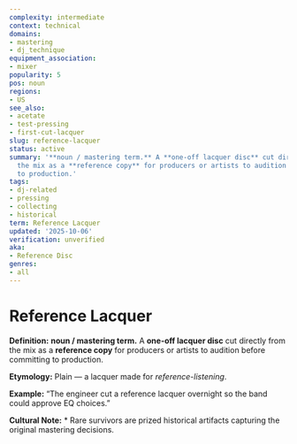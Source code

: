 ```yaml
---
complexity: intermediate
context: technical
domains:
- mastering
- dj_technique
equipment_association:
- mixer
popularity: 5
pos: noun
regions:
- US
see_also:
- acetate
- test-pressing
- first-cut-lacquer
slug: reference-lacquer
status: active
summary: '**noun / mastering term.** A **one-off lacquer disc** cut directly from
  the mix as a **reference copy** for producers or artists to audition before committing
  to production.'
tags:
- dj-related
- pressing
- collecting
- historical
term: Reference Lacquer
updated: '2025-10-06'
verification: unverified
aka:
- Reference Disc
genres:
- all
---
```


# Reference Lacquer

**Definition:** **noun / mastering term.** A **one-off lacquer disc** cut directly from the mix as a **reference copy** for producers or artists to audition before committing to production.

**Etymology:** Plain — a lacquer made for *reference-listening*.

**Example:** “The engineer cut a reference lacquer overnight so the band could approve EQ choices.”

**Cultural Note:** * Rare survivors are prized historical artifacts capturing the original mastering decisions.

